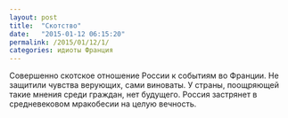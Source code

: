 ```yaml
---
layout: post
title:  "Скотство"
date:   "2015-01-12 06:15:20"
permalink: /2015/01/12/1/
categories: идиоты Франция
---
```

Совершенно скотское отношение России к событиям во Франции. Не защитили чувства верующих, сами виноваты. У страны, поощряющей такие мнения среди граждан, нет будущего. Россия застрянет в средневековом мракобесии на целую вечность.


